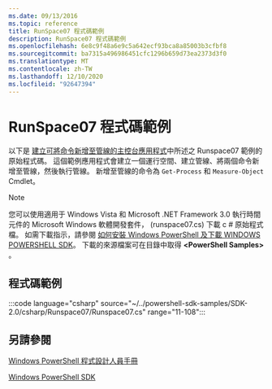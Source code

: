 ```yaml
---
ms.date: 09/13/2016
ms.topic: reference
title: RunSpace07 程式碼範例
description: RunSpace07 程式碼範例
ms.openlocfilehash: 6e8c9f48a6e9c5a642ecf93bca8a85003b3cfbf8
ms.sourcegitcommit: ba7315a496986451cfc1296b659d73ea2373d3f0
ms.translationtype: MT
ms.contentlocale: zh-TW
ms.lasthandoff: 12/10/2020
ms.locfileid: "92647394"
---
```

# <a name="runspace07-code-sample"></a>RunSpace07 程式碼範例

以下是 [建立可將命令新增至管線的主控台應用程式](https://msdn.microsoft.com/01eb7808-e97b-4905-80be-9e2fa38c262e)中所述之 Runspace07 範例的原始程式碼。
這個範例應用程式會建立一個運行空間、建立管線、將兩個命令新增至管線，然後執行管線。 新增至管線的命令為 `Get-Process` 和 `Measure-Object` Cmdlet。

> [!NOTE]
> 您可以使用適用于 Windows Vista 和 Microsoft .NET Framework 3.0 執行時間元件的 Microsoft Windows 軟體開發套件， (runspace07.cs) 下載 c # 原始程式檔。 如需下載指示，請參閱 [如何安裝 Windows PowerShell 及下載 WINDOWS POWERSHELL SDK](/powershell/scripting/developer/installing-the-windows-powershell-sdk)。
> 下載的來源檔案可在目錄中取得 **\<PowerShell Samples>** 。

## <a name="code-sample"></a>程式碼範例

:::code language="csharp" source="~/../powershell-sdk-samples/SDK-2.0/csharp/Runspace07/Runspace07.cs" range="11-108":::

## <a name="see-also"></a>另請參閱

[Windows PowerShell 程式設計人員手冊](./windows-powershell-programmer-s-guide.md)

[Windows PowerShell SDK](../windows-powershell-reference.md)
